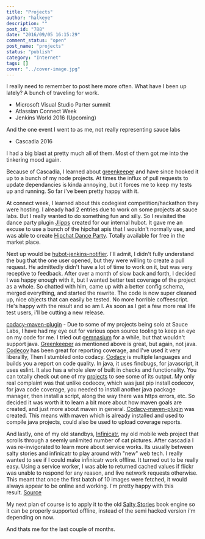 ```yaml
---
title: "Projects"
author: "halkeye"
description: ""
post_id: "788"
date: "2016/09/05 16:15:29"
comment_status: "open"
post_name: "projects"
status: "publish"
category: "Internet"
tags: []
cover: "../cover-image.jpg"
---
```


I really need to remember to post here more often. What have I been up lately? A bunch of traveling for work.

*   Microsoft Visual Studio Parter summit
*   Atlassian Connect Week
*   Jenkins World 2016 (Upcoming)

And the one event I went to as me, not really representing sauce labs

*   Cascadia 2016

I had a big blast at pretty much all of them. Most of them got me into the tinkering mood again.

Because of Cascadia, I learned about [greenkeeper](https://greenkeeper.io) and have since hooked it up to a bunch of my node projects. At times the influx of pull requests to update dependancies is kinda annoying, but it forces me to keep my tests up and running. So far i've been pretty happy with it.

At connect week, I learned about this codegiest competition/hackathon they were hosting. I already had 2 entries due to work on some projects at sauce labs. But I really wanted to do something fun and silly. So I revisited the dance party plugin [Jlipps](https://jlipps.com) created for our internal hubot. It gave me an excuse to use a bunch of the hipchat apis that I wouldn't normally use, and was able to create [Hipchat Dance Party](https://marketplace.atlassian.com/plugins/hipchat-dance-party-service/cloud/overview). Totally available for free in the market place.

Next up would be [hubot-jenkins-notifier](https://github.com/halkeye/hubot-jenkins-notifier). I'll admit, I didn't fully understand the bug that the one user opened, but they were willing to create a pull request. He admittedly didn't have a lot of time to work on it, but was very receptive to feedback. After over a month of slow back and forth, I decided I was happy enough with it, but I wanted better test coverage of the project as a whole. So chatted with him, came up with a better config schema, merged everything, and started the rewrite. The code is now super cleaned up, nice objects that can easily be tested. No more horrible coffeescript. He's happy with the result and so am I. As soon as I get a few more real life test users, i'll be cutting a new release.

[codacy-maven-plugin](https://github.com/halkeye/codacy-maven-plugin) - Due to some of my projects being solo at Sauce Labs, I have had my eye out for various open source tooling to keep an eye on my code for me. I tried out [gemnasium](https://gemnasium.com/dashboard) for a while, but that wouldn't support java. [Greenkeeper](https://greenkeeper.io) as mentioned above is great, but again, not java. [Codecov](https://codecov.io) has been great for reporting coverage, and I've used it very liberallly, Then I stumbled onto codacy. [Codacy](https://www.codacy.com/) is multiple languages and builds you a report on code quality. In java, it uses findbugs, for javascript, it uses eslint. It also has a whole slew of built in checks and functionality. You can totally check out one of my [projects](https://www.codacy.com/app/halkeye/codacy-maven-plugin/dashboard) to see some of its output. My only real complaint was that unlike codecov, which was just pip install codecov, for java code coverage, you needed to install another java package manager, then install a script, along the way there was https errors, etc. So decided it was worth it to learn a bit more about how maven goals are created, and just more about maven in general. [Codacy-maven-plugin](https://github.com/halkeye/codacy-maven-plugin) was created. This means with maven which is already installed and used to compile java projects, could also be used to upload coverage reports.

And lastly, one of my old standbys, [Infinicatr](https://infinicatr.surge.sh/), my old mobile web project that scrolls through a seemly unlimited number of cat pictures. After cascadia I was re-invigorated to learn more about service works. Its usually between salty stories and infinicatr to play around with "new" web tech. I really wanted to see if I could make infinicatr work offline. It turned out to be really easy. Using a service worker, I was able to returned cached values if flickr was unable to respond for any reason, and live network requests otherwise. This meant that once the first batch of 10 images were fetched, it would always appear to be online and working. I'm pretty happy with this result. [Source](https://github.com/halkeye/infinicatr)

My next plan of course is to apply it to the old [Salty Stories](https://books.saltystories.ca) book engine so it can be properly supported offline, instead of the semi hacked version i'm depending on now.

And thats me for the last couple of months.
